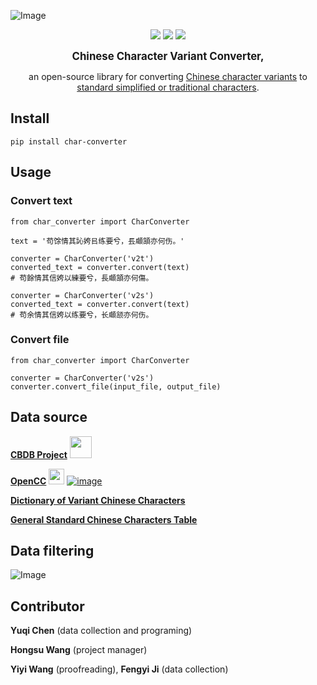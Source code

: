 ![Image](https://raw.githubusercontent.com/yukiyuqichen/CHAR/main/img/icon.png)

<p align="center">
<a href="https://pypi.org/project/char-converter">
    <img src="https://img.shields.io/pypi/v/char-converter.svg" /></a>
<a href="http://www.apache.org/licenses/">
    <img src="https://img.shields.io/badge/License-Apache--2.0-green.svg" /></a>
<a href="https://colab.research.google.com/github/yukiyuqichen/CHAR/blob/main/test/test.ipynb">
    <img src="https://colab.research.google.com/assets/colab-badge.svg" /></a>
</p>


<p align="center">
<big><strong>Chinese Character Variant Converter,</strong></big>
</p>
<p align="center">
an open-source library for converting <u>Chinese character variants</u> to <u>standard simplified or traditional characters</u>.
</p>


## Install
```
pip install char-converter
```

## Usage
### Convert text
```
from char_converter import CharConverter

text = '苟馀情其訫姱㠯练要兮，镸顑頷亦何伤。'

converter = CharConverter('v2t')
converted_text = converter.convert(text)
# 苟餘情其信姱以練要兮，長顑頷亦何傷。

converter = CharConverter('v2s')
converted_text = converter.convert(text)
# 苟余情其信姱以练要兮，长顑颔亦何伤。
```

### Convert file
```
from char_converter import CharConverter

converter = CharConverter('v2s')
converter.convert_file(input_file, output_file)
```

## Data source

**[CBDB Project](https://projects.iq.harvard.edu/cbdb)**
<img src="https://projects.iq.harvard.edu/sites/projects.iq.harvard.edu/files/cbdb/files/logo.png?m=1696407478" width="35">

**[OpenCC](https://github.com/BYVoid/OpenCC)**
<img src="https://c.disquscdn.com/uploads/users/3634/6167/avatar200.jpg?1660808503" width="25">
[![image](https://img.shields.io/badge/License-Apache--2.0-green.svg)](http://www.apache.org/licenses/)

**[Dictionary of Variant Chinese Characters](https://dict.variants.moe.edu.tw/variants/rbt/home.do)**

**[General Standard Chinese Characters Table](http://www.moe.gov.cn/jyb_sjzl/ziliao/A19/201306/t20130601_186002.html)**


## Data filtering
![Image](https://raw.githubusercontent.com/yukiyuqichen/CHAR/main/img/workflow.png)


## Contributor

**Yuqi Chen** (data collection and programing)

**Hongsu Wang** (project manager)

**Yiyi Wang** (proofreading), **Fengyi Ji** (data collection)



